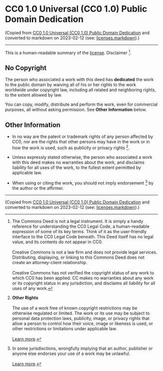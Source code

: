 # CC0 1.0 Universal (CC0 1.0) Public Domain Dedication

(Copied from [CC0 1.0 Universal (CC0 1.0) Public Domain Dedication](https://creativecommons.org/publicdomain/zero/1.0/) and converted to markdown on 2023-02-12 (see: [licenses.markdown](https://codeberg.org/yelosan/licenses.markdown)).)

---

This is a human-readable summary of the [license](https://creativecommons.org/publicdomain/zero/1.0/legalcode). Disclaimer [^disclaimer].

## No Copyright

The person who associated a work with this deed has **dedicated** the work to the public domain by waiving all of his or her rights to the work worldwide under copyright law, including all related and neighboring rights, to the extent allowed by law.

You can copy, modify, distribute and perform the work, even for commercial purposes, all without asking permission. See **Other Information** below.

## Other Information

- In no way are the patent or trademark rights of any person affected by CC0, nor are the rights that other persons may have in the work or in how the work is used, such as publicity or privacy rights [^publicity-or-privacy-rights].

- Unless expressly stated otherwise, the person who associated a work with this deed makes no warranties about the work, and disclaims liability for all uses of the work, to the fullest extent permitted by applicable law.

- When using or citing the work, you should not imply endorsement [^endorsement] by the author or the affirmer.

[^disclaimer]: The Commons Deed is not a legal instrument. It is simply a handy reference for understanding the CC0 Legal Code, a human-readable expression of some of its key terms. Think of it as the user-friendly interface to the CC0 Legal Code beneath. This Deed itself has no legal value, and its contents do not appear in CC0.<br/><br/>Creative Commons is not a law firm and does not provide legal services. Distributing, displaying, or linking to this Commons Deed does not create an attorney-client relationship.<br/><br/>Creative Commons has not verified the copyright status of any work to which CC0 has been applied. CC makes no warranties about any work or its copyright status in any jurisdiction, and disclaims all liability for all uses of any work.
[^publicity-or-privacy-rights]: **Other Rights**<br/><br/>The use of a work free of known copyright restrictions may be otherwise regulated or limited. The work or its use may be subject to personal data protection laws, publicity, image, or privacy rights that allow a person to control how their voice, image or likeness is used, or other restrictions or limitations under applicable law.<br/><br/>[Learn more](https://wiki.creativecommons.org/Frequently_Asked_Questions#When_are_publicity_rights_relevant.3F).
[^endorsement]: In some jurisdisctions, wrongfully implying that an author, publisher or anyone else endorses your use of a work may be unlawful.<br/><br/>[Learn more](https://wiki.creativecommons.org/Frequently_Asked_Questions#Do_I_need_to_be_aware_of_anything_else_when_providing_attribution_or_credit.3F).

---

(Copied from [CC0 1.0 Universal (CC0 1.0) Public Domain Dedication](https://creativecommons.org/publicdomain/zero/1.0/) and converted to markdown on 2023-02-12 (see: [licenses.markdown](https://codeberg.org/yelosan/licenses.markdown)).)
